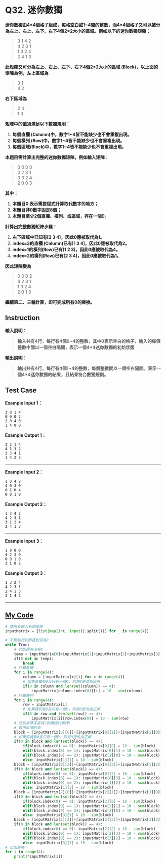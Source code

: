 # Q32. 迷你數獨

**迷你數獨由4\*4個格子組成，每格空白或1~4間的整數，而4\*4個格子又可以被分為左上、右上、左下、右下4個2*2大小的區域。例如以下的迷你數獨矩陣：**  

> 3 1 4 2  
  4 2 3 1  
  1 3 2 4  
  2 4 1 3  

**此矩陣又可分為左上、右上、左下、右下4個2*2大小的區域 (Block)，以上面的矩陣為例，左上區域為**  
> 3 1  
  4 2  

**右下區域為**  
> 2 4  
  1 3  

**矩陣中的值須滿足以下數獨規則：**  
1. **每個直欄 (Column)中，數字1~4皆不能缺少也不會重複出現。**
2. **每個橫列 (Row)中，數字1~4皆不能缺少也不會重複出現。**
3. **每個區域(Block)中，數字1~4皆不能缺少也不會重複出現。**

**本題目需計算出完整的迷你數獨矩陣，例如輸入矩陣：**  
> 0 0 0 0  
  0 2 3 1  
  0 3 2 4  
  2 0 0 3  

**其中：**  
1. **本題目0 表示需要程式計算取代數字的地方；**
2. **本題目非0數字固定8個；**
3. **本題目至少2個直欄、橫列、或區域，存在一個0，**

**計算出完整數獨矩陣步驟：**
1. **右下區域中已知有[2 3 4]，因此0應被取代為1。**  
2. **index=3的直欄 (Column)已有[1 3 4]，因此0應被取代為2。**  
3. **index=1的橫列(Row)已有[1 2 3]，因此0應被取代為4。**  
4. **index=2的橫列(Row)已有[2 3 4]，因此0應被取代為1。**  

**因此矩陣變為**  
> 0 0 0 2  
  4 2 3 1  
  1 3 2 4  
  2 0 1 3  

**繼續第二、三輪計算，即可完成所有0的替換。**

## Instruction

**輸入說明：**
> **輸入共有4行，每行有4個0~4的整數，其中0表示空白的格子，輸入的每個整數中間以一個空白隔開，表示一個4*4迷你數獨的初始狀態**

**輸出說明：**  
> **輸出共有4行，每行有4個1~4的整數，每個整數間以一個空白隔開。表示一個4*4迷你數獨的結果，且結果符合數獨規則。**

## Test Case

**Example Input 1：**

    3 0 1 4
    0 0 0 2
    2 0 4 0
    1 4 0 0
**Example Output 1：**  

    3 2 1 4
    4 1 3 2
    2 3 4 1
    1 4 2 3
- - -
**Example Input 2：**

    1 0 4 2
    4 0 3 0
    0 1 0 4
    0 0 1 0
**Example Output 2：**  

    1 3 4 2
    4 2 3 1
    3 1 2 4
    2 4 1 3
- - -
**Example Input 3：**

    1 0 0 0
    4 2 3 0
    0 0 1 0
    3 1 0 2
**Example Output 3：**  

    1 3 2 4
    4 2 3 1
    2 4 1 3
    3 1 4 2
- - -

## [My Code](../HomeWork/q032.py)

```python
# 使用者輸入初始矩陣
inputMatrix = [list(map(int, input().split())) for _ in range(4)]

# 不斷執行判斷直到沒有0
while True:
    # 判斷還有沒有0
    temp = inputMatrix[0]+inputMatrix[1]+inputMatrix[2]+inputMatrix[3]
    if(0 not in temp):
        break
    # 計算直欄
    for i in range(4):
        column = [inputMatrix[x][i] for x in range(4)]
        # 如果直欄有0且只有一個0，則將0更改為正解
        if(0 in column and len(set(column)) == 4):
            inputMatrix[column.index(0)][i] = 10 - sum(column)
    # 計算橫列
    for i in range(4):
        row = inputMatrix[i]
        # 如果橫列有0且只有一個0，則將0更改為正解
        if(0 in row and len(set(row)) == 4):
            inputMatrix[i][row.index(0)] = 10 - sum(row)
    # 分別計算各區域(我懶得找規律)
    # 取得區塊的值
    block = [inputMatrix[0][0]]+[inputMatrix[0][1]]+[inputMatrix[1][0]]+[inputMatrix[1][1]]
    # 如果區塊有0且只有一個0，則將0更改為正解
    if(0 in block and len(set(block)) == 4):
        if(block.index(0) == 0): inputMatrix[0][0] = 10 - sum(block)
        elif(block.index(0) == 1): inputMatrix[0][1] = 10 - sum(block)
        elif(block.index(0) == 2): inputMatrix[1][0] = 10 - sum(block)
        else: inputMatrix[1][1] = 10 - sum(block)
    block = [inputMatrix[0][2]]+[inputMatrix[0][3]]+[inputMatrix[1][2]]+[inputMatrix[1][3]]
    if(0 in block and len(set(block)) == 4):
        if(block.index(0) == 0): inputMatrix[0][2] = 10 - sum(block)
        elif(block.index(0) == 1): inputMatrix[0][3] = 10 - sum(block)
        elif(block.index(0) == 2): inputMatrix[1][2] = 10 - sum(block)
        else: inputMatrix[1][3] = 10 - sum(block)
    block = [inputMatrix[2][0]]+[inputMatrix[2][1]]+[inputMatrix[3][0]]+[inputMatrix[3][1]]
    if(0 in block and len(set(block)) == 4):
        if(block.index(0) == 0): inputMatrix[2][0] = 10 - sum(block)
        elif(block.index(0) == 1): inputMatrix[2][1] = 10 - sum(block)
        elif(block.index(0) == 2): inputMatrix[3][0] = 10 - sum(block)
        else: inputMatrix[3][1] = 10 - sum(block)
    block = [inputMatrix[2][2]]+[inputMatrix[2][3]]+[inputMatrix[3][2]]+[inputMatrix[3][3]]
    if(0 in block and len(set(block)) == 4):
        if(block.index(0) == 0): inputMatrix[2][2] = 10 - sum(block)
        elif(block.index(0) == 1): inputMatrix[2][3] = 10 - sum(block)
        elif(block.index(0) == 2): inputMatrix[3][2] = 10 - sum(block)
        else: inputMatrix[3][3] = 10 - sum(block)
# 印出矩陣
for i in range(4):
    print(*inputMatrix[i])
```
